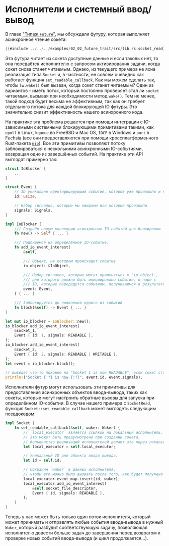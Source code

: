 # Исполнители и системный ввод/вывод

В главе ["Типаж `Future`"], мы обсуждали футуру, которая выполняет асинхронное
чтение сокета:

```rust
{{#include ../../../examples/02_02_future_trait/src/lib.rs:socket_read}}
```

Эта футура читает из сокета доступные данные и если таковых нет,
то она передаётся исполнителю с запросом
активирования задачи, когда сокет снова станет читаемым. Однако,
из текущего примера не ясна реализация типа
`Socket` и, в частности, не совсем очевидно как
работает функция `set_readable_callback`. Как мы
можем сделать так, чтобы `lw.wake()` был вызван,
когда сокет станет читаемым? Один из вариантов - иметь поток,
который постоянно проверяет стал ли `socket`
читаемым, вызывая при необходимости метод
`wake()`. Тем не менее, такой подход будет весьма не
эффективным, так как он требует отдельного потока для каждой
блокирующей IO футуры. Это значительно снизит эффективность
нашего асинхронного кода.

На практике эта проблема решается при помощи интеграции с
IO-зависимыми системными блокирующими примитивами такими,
как `epoll` в Linux, `kqueue` во FreeBSD и
Mac OS, `IOCP` в Windows и `port` в Fuchsia (все они
предоставляются при помощи кроссплатформенного Rust-пакета
[`mio`]). Все эти примитивы позволяют потоку
заблокироваться с несколькими асинхронными IO-событиями,
возвращая одно из завершённых событий. На практике эти API
выглядят примерно так:

```rust
struct IoBlocker {
    ...
}

struct Event {
    // ID уникально идентифицирующий событие, которое уже произошло и на которое мы подписались
    id: usize,

    // Набор сигналов, которые мы ожидаем или которые произошли
    signals: Signals,
}

impl IoBlocker {
    /// Создаём новую коллекцию асинхронных IO-событий для блокировки
    fn new() -> Self { ... }

    /// Подпишемся на определённое IO-событие.
    fn add_io_event_interest(
        &self,

        /// Объект, на котором происходит событие
        io_object: &IoObject,

        /// Набор сигналов, которые могут применяться к `io_object`,
        /// для которого должно быть инициировано событие, в паре с
        /// ID, которые передадутся событиям, получившимся в результате нашей подписки.
        event: Event,
    ) { ... }

    /// Заблокируется до появления одного из событий
    fn block(&self) -> Event { ... }
}

let mut io_blocker = IoBlocker::new();
io_blocker.add_io_event_interest(
    &socket_1,
    Event { id: 1, signals: READABLE },
);
io_blocker.add_io_event_interest(
    &socket_2,
    Event { id: 2, signals: READABLE | WRITABLE },
);
let event = io_blocker.block();

// выведет что-то похожее на "Socket 1 is now READABLE", если сокет станет доступным для чтения.
println!("Socket {:?} is now {:?}", event.id, event.signals);
```

Исполнители футур могут использовать эти примитивы для предоставления
асинхронных объектов ввода-вывода, таких как сокеты, которые могут настроить
обратные вызовы для запуска при определённом IO-событии. В случае нашего примера
c `SocketRead`, функция `Socket::set_readable_callback` может выглядеть
следующим псевдокодом:

```rust
impl Socket {
    fn set_readable_callback(&self, waker: Waker) {
        // `local_executor` является ссылкой на локальный исполнитель.
        // Это может быть предусмотрено при создании сокета,
        // большинство реализаций исполнителей делают это через локальный поток, так удобнее.
        let local_executor = self.local_executor;

        // Уникальный ID для объекта ввода вывода.
        let id = self.id;

        // Сохраним `waker` в данных исполнителя,
        // чтобы его можно было вызвать после того, как будет получено событие.
        local_executor.event_map.insert(id, waker);
        local_executor.add_io_event_interest(
            &self.socket_file_descriptor,
            Event { id, signals: READABLE },
        );
    }
}
```

Теперь у нас может быть только один поток исполнителя, который может принимать и
отправлять любые события ввода-вывода в нужный `Waker`, который разбудит
соответствующую задачу, позволяющая исполнителю довести больше задач до
завершения перед возвратом к проверке новых событий ввода-вывода (и цикл
продолжается...).


["Типаж `Future`"]: ./02_future.md
[`mio`]: https://github.com/tokio-rs/mio
